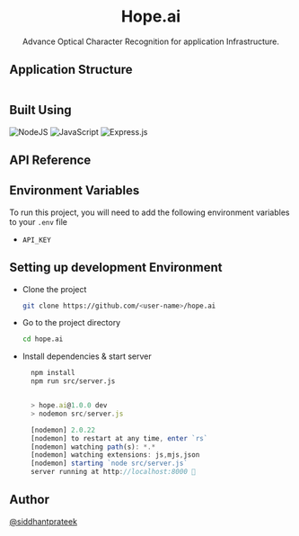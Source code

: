 <h1 align="center">Hope.ai</h1>

<p align="center">Advance Optical Character Recognition for application Infrastructure.
</p>

## Application Structure

```bash

```

## Built Using

![NodeJS](https://img.shields.io/badge/node.js-6DA55F?style=for-the-badge&logo=node.js&logoColor=white)
![JavaScript](https://img.shields.io/badge/javascript-%23323330.svg?style=for-the-badge&logo=javascript&logoColor=%23F7DF1E)
![Express.js](https://img.shields.io/badge/express.js-%23404d59.svg?style=for-the-badge&logo=express&logoColor=%2361DAFB)


## API Reference


## Environment Variables

To run this project, you will need to add the following environment variables to your `.env` file

- `API_KEY`



##  Setting up development Environment

- Clone the project
    ```bash
  git clone https://github.com/<user-name>/hope.ai
    ```

- Go to the project directory
    ```bash
  cd hope.ai
    ```

- Install dependencies & start server
    ```bash
      npm install
      npm run src/server.js
    ```
  ```js
  
    > hope.ai@1.0.0 dev
    > nodemon src/server.js

    [nodemon] 2.0.22
    [nodemon] to restart at any time, enter `rs`
    [nodemon] watching path(s): *.*
    [nodemon] watching extensions: js,mjs,json
    [nodemon] starting `node src/server.js`
    server running at http://localhost:8000 🚀
  ```











## Author

[@siddhantprateek](https://github.com/siddhantprateek)